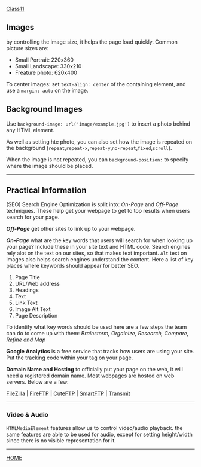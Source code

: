 [Class11](https://cassandraortiz.github.io/reading-notes/Class11/class11)

## Images

by controlling the image size, it helps the page load quickly.  Common picture sizes are: 

- Small Portrait: 220x360
- Small Landscape: 330x210
- Freature photo: 620x400

To center images: set `text-align: center` of the containing element, and use a `margin: auto` on the image. 

## Background Images

Use `background-image: url('image/example.jpg')` to insert a photo behind any HTML element.

As well as setting hte photo, you can also set how the image is repeated on the background (`repeat`,`repeat-x`,`repeat-y`,`no-repeat`,`fixed`,`scroll`).  

When the image is not repeated, you can `background-position:` to specify where the image should be placed.

---

## Practical Information

(SEO) Search Engine Optimization is split into: *On-Page* and *Off-Page* techniques.  These help get your webpage to get to top results when users search for your page.  

***Off-Page*** get other sites to link up to your webpage.

***On-Page*** what are the key words that users will search for when looking up your page?  Include these in your site text and HTML code.  Search engines rely alot on the text on our sites, so that makes text important. `Alt` text on images also helps search engines understand the content. Here a list of key places where keywords should appear for better SEO. 

1. Page Title
2. URL/Web address
3. Headings
4. Text
5. Link Text
6. Image Alt Text
7. Page Description

To identify what key words should be used here are a few steps the team can do to come up with them: *Brainstorm, Orgainize, Research, Compare, Refine and Map*

**Google Analytics** is a free service that tracks how users are using your site.  Put the tracking code within your <HEAD> tag on  your page. 

**Domain Name and Hosting** to officially put your page on the web, it will need a registered domain name.  Most webpages are hosted on web servers. Below are a few: 

[FileZilla](filezilla-project.org) \| [FireFTP](fireftp.mozdev.org)
\| [CuteFTP](cuteftp.com) \| [SmartFTP](smartftp.com) \| [Transmit](panic.com/transmit)

---

### Video & Audio

`HTMLMediaElement` features allow us to control video/audio playback.  the same features are able to be used for audio, except for setting height/width since there is no visible representation for it.

---

[HOME](https://cassandraortiz.github.io/reading-notes)